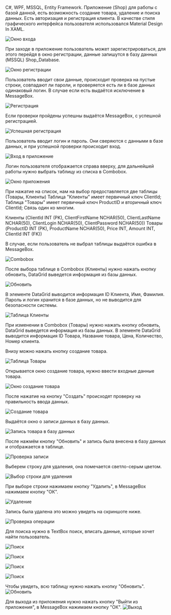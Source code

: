 C#, WPF, MSSQL, Entity Framework.
Приложение (Shop) для работы с базой данной, есть возможность создание товара, удаление и поиска данных. Есть авторизация и регистрация клиента. В качестве стиля графического интерфейса пользователя использовался Material Design In XAML.

![Окно входа](https://user-images.githubusercontent.com/86247389/189728536-882e3f6e-c0a1-4cf0-8785-f8430088677e.png)


При заходе в приложение пользователь может зарегистрироваться, для этого перейдя в окно регистрации, данные запишутся в базу данных (MSSQL) Shop_Database.

![Окно регистрации](https://user-images.githubusercontent.com/86247389/189729758-84e81968-7e81-4f49-a7ea-cbb3f1386947.png)

Пользователь вводит свои данные, происходит проверка на пустые строки, совпадают ли пароли, и проверяется есть ли в базе данных одинаковый логин. В случае если есть выдаётся исключение в MessageBox.

![Регистрация](https://user-images.githubusercontent.com/86247389/189730100-19fcb724-d547-40dc-88e5-9799c4bc6e05.png)

Если проверки пройдены успешны выдаётся MessageBox, с успешной регистрацией.

![Успешная регистрация](https://user-images.githubusercontent.com/86247389/189730598-ba01b177-7132-4f98-b830-2322f53a2c48.png)

Пользователь вводит логин и пароль. Они сверяются с данными в базе данных, и при успешной проверки происходит вход.

![Вход в приложение](https://user-images.githubusercontent.com/86247389/189731034-91640939-b805-4d28-97b8-395d1f7f252b.png)

Логин пользователя отображается справа вверху, для дальнейшей работы нужно выбрать таблицу из списка в Combobox.

![Окно приложения](https://user-images.githubusercontent.com/86247389/189731415-acbaa3bf-9cb0-4597-b53e-4cc478bb570d.png) 

При нажатие на список, нам на выбор предоставляется две таблицы (Товары, Клиенты)
Таблица "Клиенты" имеет первичный ключ ClientId;
Таблица "Товары" имеет первичный ключ ProductID и вторичный ключ ClientId;
Связь один ко многим.

Клиенты (ClientId INT (PK), ClientFirstName NCHAR(50), ClientLastName NCHAR(50), ClientLogin NCHAR(50), ClientPassword NCHAR(50))
Товары (ProductID INT (PK), ProductName NCHAR(50), Price INT, Amount INT, ClientId INT (FK))

В случае, если пользователь не выбрал таблицы выдаётся ошибка в MessageBox.

![Combobox](https://user-images.githubusercontent.com/86247389/189731882-e40d969c-b44f-4875-a7c3-1ca15f58a254.png)

После выбора таблице в Combobox (Клиенты) нужно нажать кнопку обновить, DataGrid выведется информация из базы данных.

![Обновить](https://user-images.githubusercontent.com/86247389/189733592-3332ee8f-7c8d-4ecf-bd47-a09fa5767be1.png)

В элементе DataGrid выводится информация ID Клиента, Имя, Фамилия. Пароль и логин хранится в базе данных, но не выводится для безопасности системы.

![Таблица Клиенты](https://user-images.githubusercontent.com/86247389/189733848-aae41bac-9c10-4214-8d23-b48e4a1f4d25.png)

При изменении в Combobox (Товары) нужно нажать кнопку обновить, DataGrid выведется информация из базы данных. В элементе DataGrid выводится информация ID Товара, Название товара, Цена, Количество, Номер клиента.

Внизу можно нажать кнопку создание товара.

![Таблица Товары](https://user-images.githubusercontent.com/86247389/189734631-df1ae246-1418-4ce4-896c-7cbdf9a75814.png)

Открывается окно создание товара, нужно ввести входные данные товара.

![Окно создание товара](https://user-images.githubusercontent.com/86247389/189734823-f45f3c99-fbe4-4a4f-ba85-f3cccde99db5.png)

После нажатие на кнопку "Создать" происходят проверку на правильность ввода данных. 

![Создание товара](https://user-images.githubusercontent.com/86247389/189735072-836851a0-daa6-4b4e-831f-afd3f074b9ec.png)

Выдаётся окно о записи данных в базу данных.

![Запись товара в базу данных](https://user-images.githubusercontent.com/86247389/189735237-59222aaf-adf8-4f97-95a6-d35c08066d4c.png)

После нажмём кнопку "Обновить" и запись была внесена в базу данных и отображается в таблице.

![Проверка записи](https://user-images.githubusercontent.com/86247389/189735564-ad263d2a-0d60-40c7-8bd2-218a5d091698.png)

Выберем строку для удаления, она помечается светло-серым цветом.

![Выбор строки для удаления ](https://user-images.githubusercontent.com/86247389/189735724-3050c548-4c91-4b5b-85dc-9309aa96ca91.png)

При выборе строки нажимаем кнопку "Удалить", в MessageBox нажимаем кнопку "ОК". 

![Удаление](https://user-images.githubusercontent.com/86247389/189735865-63fdfbaf-615e-4c26-9674-af6734e45cf4.png)

Запись была удалена это можно увидеть на скриншоте ниже.

![Проверка операции](https://user-images.githubusercontent.com/86247389/189736109-6a0a9f71-29b8-4b43-8edc-493d591eaa98.png)

Для поиска нужно в TextBox поиск, вписать данные, которые хочет найти пользователь.

![Поиск](https://user-images.githubusercontent.com/86247389/189736283-660653ac-bc74-4b47-879d-20e311ff4d5f.png)

![Поиск](https://user-images.githubusercontent.com/86247389/189736305-3cd4064e-221c-41dc-b2da-b9fc9349cb96.png)

![Поиск](https://user-images.githubusercontent.com/86247389/189736337-47656c8a-3684-4b06-8bea-b8fb87765918.png)

![Поиск](https://user-images.githubusercontent.com/86247389/189736358-70d830ad-0ed9-4347-8b7a-338cedcb7a2c.png)

Чтобы увидеть, всю таблицу нужно нажать кнопку "Обновить".
![Обновить](https://user-images.githubusercontent.com/86247389/189736486-40367b05-a5eb-4fa1-a87b-5c425b45b7b8.png)

Для выхода из приложения нужно нажать кнопку "Выйти из приложения", в MessageBox нажимаем кнопку "ОК". 
![Выход](https://user-images.githubusercontent.com/86247389/189736532-e516049e-8720-4217-a7d7-ac7fa64e466c.png)




